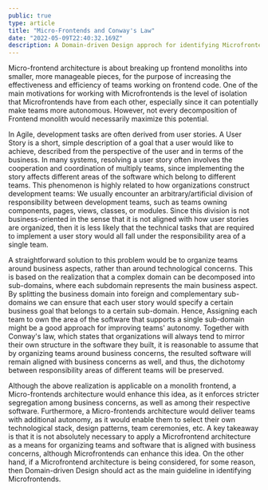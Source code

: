 ```yaml
---
public: true
type: article
title: "Micro-Frontends and Conway's Law"
date: "2022-05-09T22:40:32.169Z"
description: A Domain-driven Design approch for identifying Microfrontends.
---
```


<div class="preface">
Micro-frontend architecture is about breaking up frontend monoliths into smaller, more manageable pieces, for the purpose of increasing the effectiveness and efficiency of teams working on frontend code. One of the main motivations for working with Microfrontends is the level of isolation that Microfrontends have from each other, especially since it can potentially make teams more autonomous. However, not every decomposition of Frontend monolith would necessarily maximize this potential. 
</div>

In Agile, development tasks are often derived from user stories. A User Story is a short, simple description of a goal that a user would like to achieve, described from the perspective of the user and in terms of the business. In many systems, resolving a user story often involves the cooperation and coordination of multiply teams, since implementing the story affects different areas of the software which belong to different teams. This phenomenon is highly related to how organizations construct development teams: We usually encounter an arbitrary/artificial division of responsibility between development teams, such as teams owning components, pages, views, classes, or modules. Since this division is not business-oriented in the sense that it is not aligned with how user stories are organized, then it is less likely that the technical tasks that are required to implement a user story would all fall under the responsibility area of a single team.

A straightforward solution to this problem would be to organize teams around business aspects, rather than around technological concerns. This is based on the realization that a complex domain can be decomposed into sub-domains, where each subdomain represents the main business aspect. By splitting the business domain into foreign and complementary sub-domains we can ensure that each user story would specify a certain business goal that belongs to a certain sub-domain. Hence, Assigning each team to own the area of the software that supports a single sub-domain might be a good approach for improving teams' autonomy. Together with Conway's law, which states that organizations will always tend to mirror their own structure in the software they built, it is reasonable to assume that by organizing teams around business concerns, the resulted software will remain aligned with business concerns as well, and thus, the dichotomy between responsibility areas of different teams will be preserved.

Although the above realization is applicable on a monolith frontend, a Micro-frontends architecture would enhance this idea, as it enforces stricter segregation among business concerns, as well as among their respective software. Furthermore, a Micro-frontends architecture would deliver teams with additional autonomy, as it would enable them to select their own technological stack, design patterns, team ceremonies, etc. A key takeaway is that it is not absolutely necessary to apply a Microfrontend architecture as a means for organizing teams and software that is aligned with business concerns, although Microfrontends can enhance this idea. On the other hand, if a Microfrontend architecture is being considered, for some reason, then Domain-driven Design should act as the main guideline in identifying Microfrontends.

<!---

Strategic Domain-driven Design is a toolkit that concerns the decomposition of a business domain into multiply subdomains, where each subdomain corresponds to a main business concern. The process begins with domain experts identifying the different subdomains which compose the business domain. Once a decomposition has been obtained, domain experts model each subdomain by composing an unambiguous language that aims to capture the natural entities and processes that occur within and from the perspective of that subdomain. This modeling, known as Bounded Context, acts as a conceptual boundary and has the ability to evolve independently of other contexts.  

A Bounded Context can serve as a solid logical ground for a simpler implementation of the respective Microfrontend - As Bounded Context terminology is defined from the perspective that contains bounded context while masking away any additional concerns that are irrelevant within this context, it can dramatically simplify the associated Microfrontend implementation if this implementation is directly derived and consistent with the context's terminology. Furthermore, Bounded Contexts are formed around a cohesive unambiguous language that is defined by domain experts and that all stakeholders agree upon, which can drastically improve the quality of communication between stakeholders, reduce the likelihood of conflicts around terminology, and reduce the translation overhead of user stories into technical assignments. 

By aligning Microfrontends and thier owning teams with domain concerns, Microfrontends can be seen as technical implementations of thier respective Bounded Contexts, as the structure, terminology and relations between contexts can be reflected in the associeted Microfrontend implementation. If fully adopted, this approch enhances domain-oriented code which is highly maintainable. 

#### Micro-Frontends Communication and Context Mapping

Although Microfrontends should remain as isolated as possible from each other, it is not rare to find use cases where Microfrontends have to exchange information between them. In order to identify such use cases and to formalize communication contracts, it may be helpful to apply the Context Mapping pattern to the respective Bounded Contexts, which is a DDD process of identifying the relationships between different contexts and defining their interface. The technical communication between Microfrontends should follow patterns that keep Microfrontends loosely coupled with each other, such as pub/sub asynchronous messaging. 

#### Tactical Domain-driven Design
Tactical DDD patterns, such as the aggregate pattern, can be as well applied to presentation logic to further increase the code alignment with the model and to enhance a better alignment with domain concepts. However, these patterns are suitable for Framework-agnostic Frontends, where presentation logic is properly segregated from infrastructure implementation details.
*/

--->



